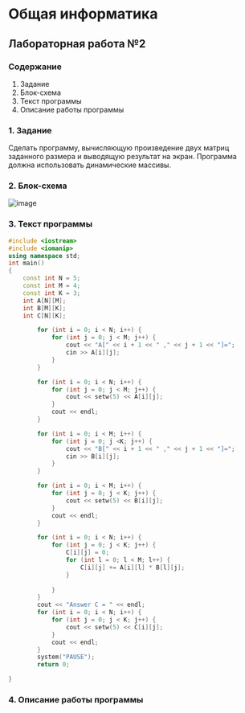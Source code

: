 # Общая информатика

## Лабораторная работа №2

### Содержание

1. Задание
2. Блок-схема
3. Текст программы
4. Описание работы программы

### 1. Задание
Сделать программу, вычисляющую произведение двух матриц заданного размера и выводящую результат на экран. Программа должна использовать динамические массивы.

### 2. Блок-схема

![image](https://user-images.githubusercontent.com/100399698/169468572-cb8cc4f1-2798-4904-ba9b-263bc4e0e1b1.png)


### 3. Текст программы
```c++
#include <iostream>
#include <iomanip>
using namespace std;
int main()
{
    const int N = 5;
    const int M = 4;
    const int K = 3;
    int A[N][M];
    int B[M][K];
    int C[N][K];

        for (int i = 0; i < N; i++) {
            for (int j = 0; j < M; j++) {
                cout << "A[" << i + 1 << " ," << j + 1 << "]=";
                cin >> A[i][j];
            }
        }

        for (int i = 0; i < N; i++) {
            for (int j = 0; j < M; j++) {
                cout << setw(5) << A[i][j];
            }
            cout << endl;
        }

        for (int i = 0; i < M; i++) {
            for (int j = 0; j <K; j++) {
                cout << "B[" << i + 1 << " ," << j + 1 << "]=";
                cin >> B[i][j];
            }
        }

        for (int i = 0; i < M; i++) {
            for (int j = 0; j < K; j++) {
                cout << setw(5) << B[i][j];
            }
            cout << endl;
        }

        for (int i = 0; i < N; i++) {
            for (int j = 0; j < K; j++) {
                C[i][j] = 0;
                for (int l = 0; l < M; l++) {
                    C[i][j] += A[i][l] * B[l][j];
                }
                
            }
        }
        cout << "Answer C = " << endl;
        for (int i = 0; i < N; i++) {
            for (int j = 0; j < K; j++) {
                cout << setw(5) << C[i][j];
            }
            cout << endl;
        }
        system("PAUSE");
        return 0;

}
```
### 4. Описание работы программы
